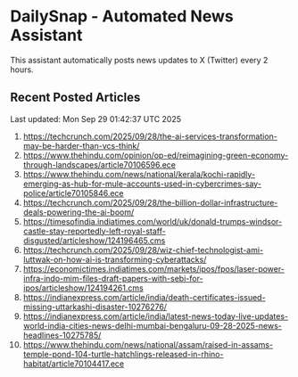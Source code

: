 # DailySnap - Automated News Assistant

This assistant automatically posts news updates to X (Twitter) every 2 hours.

## Recent Posted Articles

Last updated: Mon Sep 29 01:42:37 UTC 2025

1. https://techcrunch.com/2025/09/28/the-ai-services-transformation-may-be-harder-than-vcs-think/
2. https://www.thehindu.com/opinion/op-ed/reimagining-green-economy-through-landscapes/article70106596.ece
3. https://www.thehindu.com/news/national/kerala/kochi-rapidly-emerging-as-hub-for-mule-accounts-used-in-cybercrimes-say-police/article70105846.ece
4. https://techcrunch.com/2025/09/28/the-billion-dollar-infrastructure-deals-powering-the-ai-boom/
5. https://timesofindia.indiatimes.com/world/uk/donald-trumps-windsor-castle-stay-reportedly-left-royal-staff-disgusted/articleshow/124196465.cms
6. https://techcrunch.com/2025/09/28/wiz-chief-technologist-ami-luttwak-on-how-ai-is-transforming-cyberattacks/
7. https://economictimes.indiatimes.com/markets/ipos/fpos/laser-power-infra-indo-mim-files-draft-papers-with-sebi-for-ipos/articleshow/124194261.cms
8. https://indianexpress.com/article/india/death-certificates-issued-missing-uttarkashi-disaster-10276276/
9. https://indianexpress.com/article/india/latest-news-today-live-updates-world-india-cities-news-delhi-mumbai-bengaluru-09-28-2025-news-headlines-10275785/
10. https://www.thehindu.com/news/national/assam/raised-in-assams-temple-pond-104-turtle-hatchlings-released-in-rhino-habitat/article70104417.ece
